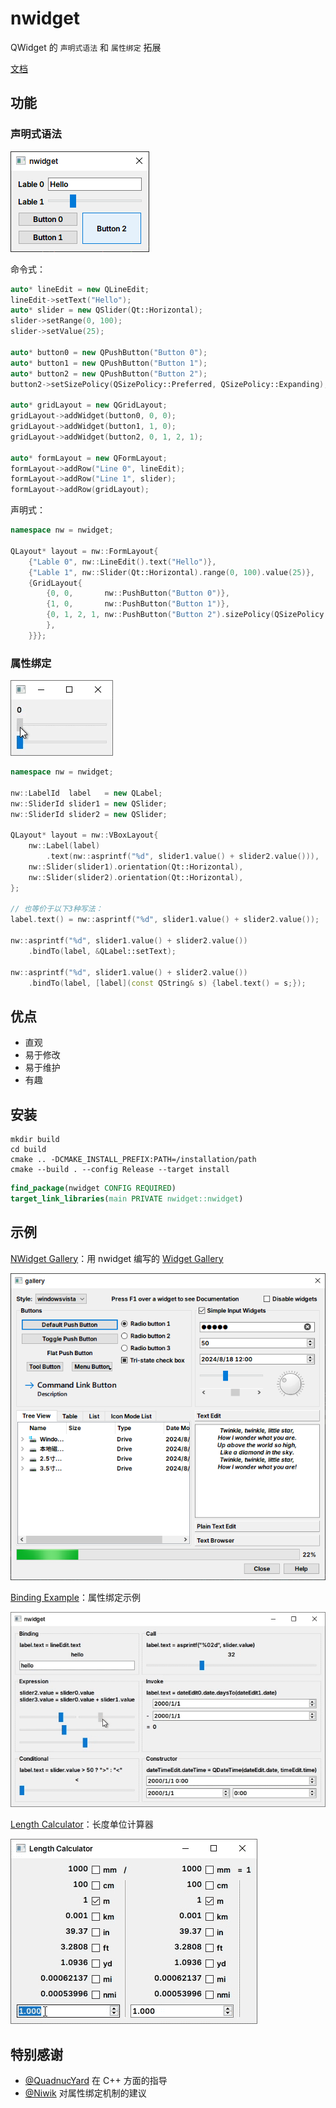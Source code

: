 # nwidget

QWidget 的 `声明式语法` 和 `属性绑定` 拓展

[文档](Document.md)

## 功能

### 声明式语法

![](../img/nwidget.png)

命令式：
```cpp
auto* lineEdit = new QLineEdit;
lineEdit->setText("Hello");
auto* slider = new QSlider(Qt::Horizontal);
slider->setRange(0, 100);
slider->setValue(25);

auto* button0 = new QPushButton("Button 0");
auto* button1 = new QPushButton("Button 1");
auto* button2 = new QPushButton("Button 2");
button2->setSizePolicy(QSizePolicy::Preferred, QSizePolicy::Expanding);

auto* gridLayout = new QGridLayout;
gridLayout->addWidget(button0, 0, 0);
gridLayout->addWidget(button1, 1, 0);
gridLayout->addWidget(button2, 0, 1, 2, 1);

auto* formLayout = new QFormLayout;
formLayout->addRow("Line 0", lineEdit);
formLayout->addRow("Line 1", slider);
formLayout->addRow(gridLayout);
```

声明式：
```cpp
namespace nw = nwidget;

QLayout* layout = nw::FormLayout{
    {"Lable 0", nw::LineEdit().text("Hello")},
    {"Lable 1", nw::Slider(Qt::Horizontal).range(0, 100).value(25)},
    {GridLayout{
        {0, 0,       nw::PushButton("Button 0")},
        {1, 0,       nw::PushButton("Button 1")},
        {0, 1, 2, 1, nw::PushButton("Button 2").sizePolicy(QSizePolicy::Preferred, QSizePolicy::Expanding)
        },
    }}};
```

### 属性绑定

![](../img/binding.gif)

```cpp
namespace nw = nwidget;

nw::LabelId  label   = new QLabel;
nw::SliderId slider1 = new QSlider;
nw::SliderId slider2 = new QSlider;

QLayout* layout = nw::VBoxLayout{
    nw::Label(label)
        .text(nw::asprintf("%d", slider1.value() + slider2.value())),
    nw::Slider(slider1).orientation(Qt::Horizontal),
    nw::Slider(slider2).orientation(Qt::Horizontal),
};

// 也等价于以下3种写法：
label.text() = nw::asprintf("%d", slider1.value() + slider2.value());

nw::asprintf("%d", slider1.value() + slider2.value())
    .bindTo(label, &QLabel::setText);

nw::asprintf("%d", slider1.value() + slider2.value())
    .bindTo(label, [label](const QString& s) {label.text() = s;});

```

## 优点

- 直观
- 易于修改
- 易于维护
- 有趣

## 安装

```shell
mkdir build
cd build
cmake .. -DCMAKE_INSTALL_PREFIX:PATH=/installation/path
cmake --build . --config Release --target install
```

```cmake
find_package(nwidget CONFIG REQUIRED)
target_link_libraries(main PRIVATE nwidget::nwidget)
```

## 示例

[NWidget Gallery](../../examples/gallery)：用 nwidget 编写的 [Widget Gallery](https://doc.qt.io/qt-6/qtwidgets-gallery-example.html)

![](../img/nwidget_gallery.png)

[Binding Example](../../examples/binding_example)：属性绑定示例

![](../img/binding_example.gif)

[Length Calculator](../../examples/length_caculator)：长度单位计算器

![](../img/length_calculator.gif)

## 特别感谢

- [@QuadnucYard](https://github.com/QuadnucYard) 在 C++ 方面的指导
- [@Niwik](https://github.com/niwik-dev) 对属性绑定机制的建议
